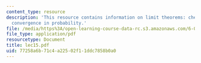 ```yaml
---
content_type: resource
description: 'This resource contains information on limit theorems: chebyshev inequality,
  convergence in probability.'
file: /media/https%3A/open-learning-course-data-rc.s3.amazonaws.com/6-041-probabilistic-systems-analysis-and-applied-probability-spring-2006/77258a6b71c4a22502f11ddc7858b0a0_lec15.pdf
file_type: application/pdf
resourcetype: Document
title: lec15.pdf
uid: 77258a6b-71c4-a225-02f1-1ddc7858b0a0
---
```

